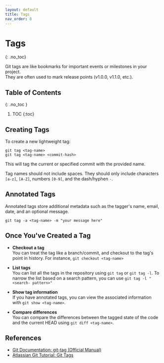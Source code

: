 ```yaml
---
layout: default
title: Tags
nav_order: 8
---
```

# Tags
{: .no_toc}

Git tags are like bookmarks for important events or milestones in your project.  
They are often used to mark release points (v1.0.0, v1.1.0, etc.).

## Table of Contents
{: .no_toc }

1. TOC
{:toc}


## Creating Tags

To create a new lightweight tag:

```
git tag <tag-name>
git tag <tag-name> <commit-hash>
```

This will tag the current or specified commit with the provided name.  

Tag names should not include spaces. They should only include characters `[a-z]`, `[A-Z]`, numbers `[0-9]`, and the dash/hyphen `-`.


## Annotated Tags

Annotated tags store additional metadata such as the tagger's name, email, date, and an optional message.

```
git tag -a <tag-name> -m "your message here"
```


## Once You've Created a Tag

- **Checkout a tag**  
  You can treat the tag like a branch/commit, and checkout to the tag's point in history. For instance, `git checkout <tag-name>`

- **List tags**  
You can list all the tags in the repository using `git tag` or `git tag -l`. To
narrow the list based on a search pattern, you can use `git tag -l "<search-
pattern>"`
  
- **Show tag information**  
If you have annotated tags, you can view the associated
information with `git show <tag-name>`.

- **Compare differences**  
You can compare the differences between the tagged state of
the code and the current HEAD using `git diff <tag-name>`.


## References

- [Git Documentation: git-tag (Official Manual)](https://git-scm.com/docs/git-tag)  
- [Atlassian Git Tutorial: Git Tags](https://www.atlassian.com/git/tutorials/inspecting-a-repository/git-tag)

